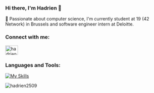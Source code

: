 ### Hi there, I'm Hadrien 👋

:seedling: Passionate about computer science, I'm currently student at 19 (42 Network) in Brussels and software engineer intern at Deloitte.

<h3 align="left">Connect with me:</h3>
<p align="left">
<a href="https://www.linkedin.com/in/hadrien-geissler-2064091ab/" target="blank"><img align="center" src="https://raw.githubusercontent.com/rahuldkjain/github-profile-readme-generator/master/src/images/icons/Social/linked-in-alt.svg" alt="hadrien-geissler-2064091ab" height="30" width="40" /></a>
</p>

<h3 align="left">Languages and Tools:</h3>

[![My Skills](https://skillicons.dev/icons?i=python,js,dotnet,react,azure,aws,terraform,java,c,cpp,docker,git,linux,django,nodejs,bots,html)](https://skillicons.dev)

<p align="left">
  <img src="https://github-readme-stats.vercel.app/api/top-langs?username=hadrien2509&show_icons=true&locale=en&layout=compact&theme=github_dark" alt="hadrien2509" />
</p>
